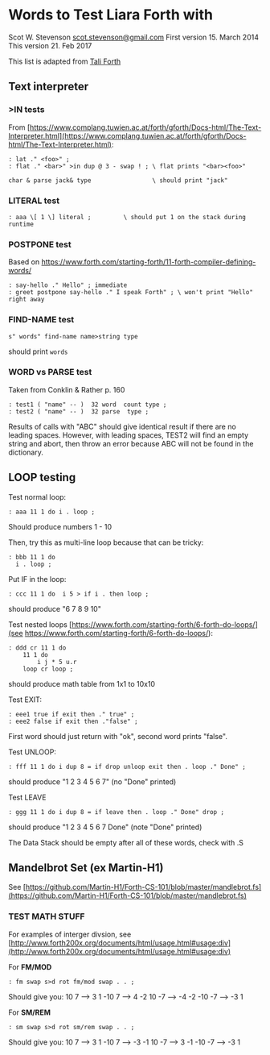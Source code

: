 # Words to Test Liara Forth with
Scot W. Stevenson <scot.stevenson@gmail.com>
First version 15. March 2014
This version 21. Feb 2017

This list is adapted from [Tali Forth](https://github.com/scotws/TaliForth)

## Text interpreter

### >IN tests

From
[https://www.complang.tuwien.ac.at/forth/gforth/Docs-html/The-Text-Interpreter.html](https://www.complang.tuwien.ac.at/forth/gforth/Docs-html/The-Text-Interpreter.html):
```
: lat ." <foo>" ;
: flat ." <bar>" >in dup @ 3 - swap ! ; \ flat prints "<bar><foo>"

char & parse jack& type                 \ should print "jack"    
```

### LITERAL test

```
: aaa \[ 1 \] literal ;         \ should put 1 on the stack during runtime
```


### POSTPONE test

Based on https://www.forth.com/starting-forth/11-forth-compiler-defining-words/
```
: say-hello ." Hello" ; immediate
: greet postpone say-hello ." I speak Forth" ; \ won't print "Hello" right away
```


### FIND-NAME test

```
s" words" find-name name>string type
``` 
should print `words`


### WORD vs PARSE test 

Taken from Conklin & Rather p. 160
```
: test1 ( "name" -- )  32 word  count type ; 
: test2 ( "name" -- )  32 parse  type ; 
```

Results of calls with "ABC" should give identical result if there are no
leading spaces. However, with leading spaces, TEST2 will find an empty string
and abort, then throw an error because ABC will not be found in the dictionary.


## LOOP testing

Test normal loop:
```
: aaa 11 1 do i . loop ;        
```
Should produce numbers 1 - 10

Then, try this as multi-line loop because that can be tricky:
```
: bbb 11 1 do 
  i . loop ; 
```

Put IF in the loop:
```
: ccc 11 1 do  i 5 > if i . then loop ; 
```
should produce "6 7 8 9 10"

Test nested loops [https://www.forth.com/starting-forth/6-forth-do-loops/](see https://www.forth.com/starting-forth/6-forth-do-loops/):
```
: ddd cr 11 1 do
    11 1 do 
        i j * 5 u.r 
    loop cr loop ;
```
should produce math table from 1x1 to 10x10

Test EXIT:
```
: eee1 true if exit then ." true" ; 
: eee2 false if exit then ."false" ; 
```
First word should just return with "ok", second word prints "false".

Test UNLOOP: 
```
: fff 11 1 do i dup 8 = if drop unloop exit then . loop ." Done" ; 
```
should produce "1 2 3 4 5 6 7" (no "Done" printed)

Test LEAVE
```
: ggg 11 1 do i dup 8 = if leave then . loop ." Done" drop ; 
```
should produce "1 2 3 4 5 6 7 Done" (note "Done" printed)

The Data Stack should be empty after all of these words, check with .S

## Mandelbrot Set (ex Martin-H1)

See
[https://github.com/Martin-H1/Forth-CS-101/blob/master/mandlebrot.fs](https://github.com/Martin-H1/Forth-CS-101/blob/master/mandlebrot.fs)


### TEST MATH STUFF

For examples of interger divsion, see
[http://www.forth200x.org/documents/html/usage.html#usage:div](http://www.forth200x.org/documents/html/usage.html#usage:div)

For **FM/MOD**
```
: fm swap s>d rot fm/mod swap . . ; 
```
Should give you: 
10 7 --> 3 1
-10 7 --> 4 -2 
10 -7 --> -4 -2
-10 -7 --> -3 1

For **SM/REM**
```
: sm swap s>d rot sm/rem swap . . ; 
```
Should give you: 
10 7 --> 3 1
-10 7 --> -3 -1 
10 -7 --> 3 -1
-10 -7 --> -3 1


